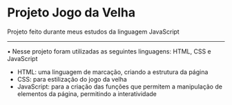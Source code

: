# Projeto Jogo da Velha

Projeto feito durante meus estudos da linguagem JavaScript

<hr>

• Nesse projeto foram utilizadas as seguintes linguagens: HTML, CSS e JavaScript

- HTML: uma linguagem de marcação, criando a estrutura da página
- CSS: para estilização do jogo da velha
- JavaScript: para a criação das funções que permitem a manipulação de elementos da página, permitindo a interatividade

